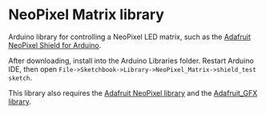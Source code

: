 NeoPixel Matrix library
=======================

Arduino library for controlling a NeoPixel LED matrix, such as the [Adafruit NeoPixel Shield for Arduino][shield].

After downloading, install into the Arduino Libraries folder. Restart Arduino IDE, then open `File->Sketchbook->Library->NeoPixel_Matrix->shield_test sketch`.

This library also requires the [Adafruit NeoPixel library][neolib] and the [Adafruit_GFX library][gfxlib].

[shield]: http://adafruit.com/products/1430
[neolib]: https://github.com/adafruit/Adafruit_NeoPixel
[gfxlib]: https://github.com/adafruit/Adafruit-GFX-Library
